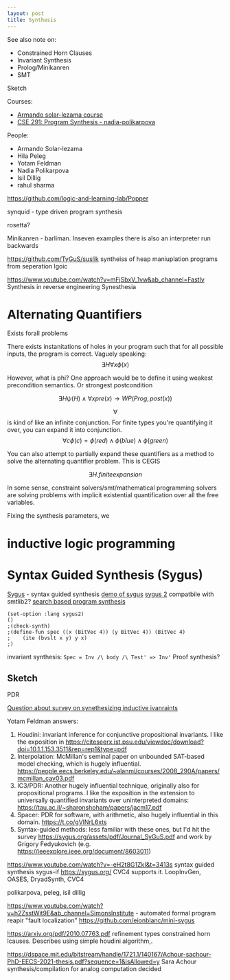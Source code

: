 ```yaml
---
layout: post
title: Synthesis
---
```


See also note on:
- Constrained Horn Clauses
- Invariant Synthesis
- Prolog/Minikanren
- SMT


Sketch

Courses:
- [Armando solar-lezama course](https://people.csail.mit.edu/asolar/SynthesisCourse/)
- [CSE 291: Program Synthesis - nadia-polikarpova ](https://github.com/nadia-polikarpova/cse291-program-synthesis)

People:
- Armando Solar-lezama
- Hila Peleg
- Yotam Feldman
- Nadia Polikarpova
- Isil Dillig
- rahul sharma



https://github.com/logic-and-learning-lab/Popper

synquid - type driven program synthesis

rosetta?

Minikanren - barliman.   Inseven examples there is also an interpreter run backwards

https://github.com/TyGuS/suslik syntheiss of heap maniuplation programs from seperation lgoic

https://www.youtube.com/watch?v=mFjSbxV_1vw&ab_channel=Fastly Synthesis in reverse engineering
Synesthesia

# Alternating Quantifiers

Exists forall problems

There exists instanitations of holes in your program such that for all possible inputs, the program is correct.
Vaguely speaking:
$$\exists H \forall x \phi(x)$$

However, what is phi? One approach would be to define it using weakest precondition semantics. Or strongest postcondition

$$\exists H \psi(H) \land \forall x pre(x) \rightarrow WP(Prog,post(x))$$

$$\forall$$ is kind of like an infinite conjunction. For finite types you're quantifying it over, you can expand it into conjunction.
$$\forall c \phi(c) = \phi(red) \land \phi(blue) \land \phi(green)$$

You can also attempt to partially expand these quantifiers as a method to solve the alternating quantifier problem. This is CEGIS

$$\exists  H. finite expansion $$


In some sense, constraint solvers/smt/mathematical programming solvers are solving problems with implicit existential quantification over all the free variables. 

Fixing the synthesis parameters, we 


# inductive logic programming

# Syntax Guided Synthesis (Sygus)
[Sygus](https://sygus.org/) - syntax guided synthesis
[demo of sygus](https://www.youtube.com/watch?v=VkbDQtCS1VY&ab_channel=DG)
[sygus 2](https://sygus.org/assets/pdf/SyGuS-IF_2.0.pdf) compatbile with smtlib2?
[search based program synthesis](https://sygus.org/assets/pdf/CACM'18_Search-based_Program_Synthesis.pdf)
```cvc5
(set-option :lang sygus2)
()
;(check-synth)
;(define-fun spec ((x (BitVec 4)) (y BitVec 4)) (BitVec 4)
;    (ite (bvslt x y) y x)
;)

```

invariant synthesis: `Spec = Inv /\ body /\ Test' => Inv'`
Proof synthesis?

## Sketch




PDR

[Question about survey on synethesizing inductive ivanraints](https://twitter.com/lorisdanto/status/1483556907596013570?s=20&t=OSBR7Kcf7AOCicTAypA9yQ)

Yotam Feldman answers:
1. Houdini: invariant inference for conjunctive propositional invariants. I like the exposition in https://citeseerx.ist.psu.edu/viewdoc/download?doi=10.1.1.153.3511&rep=rep1&type=pdf
2. Interpolation: McMillan's seminal paper on unbounded SAT-based model checking, which is hugely influential.
<https://people.eecs.berkeley.edu/~alanmi/courses/2008_290A/papers/mcmillan_cav03.pdf>
3. IC3/PDR: Another hugely influential technique, originally also for propositional programs. I like the exposition in the extension to universally quantified invariants over uninterpreted domains: <https://tau.ac.il/~sharonshoham/papers/jacm17.pdf>
4.  Spacer: PDR for software, with arithmetic, also hugely influential in this domain. https://t.co/gVlNrL6xts
5.  Syntax-guided methods: less familiar with these ones, but I'd hit the survey <https://sygus.org/assets/pdf/Journal_SyGuS.pdf> and work by Grigory Fedyukovich (e.g. https://ieeexplore.ieee.org/document/8603011)

https://www.youtube.com/watch?v=-eH2t8G1ZkI&t=3413s
syntax guided synthesis
sygus-if https://sygus.org/
CVC4 supports it.
LoopInvGen, OASES, DryadSynth, CVC4


polikarpova, peleg, isil dillig

https://www.youtube.com/watch?v=h2ZsstWit9E&ab_channel=SimonsInstitute - 
automated formal program reapir
"fault localization" 
https://github.com/eionblanc/mini-sygus


https://arxiv.org/pdf/2010.07763.pdf refinement types constrained horn lcauses. Describes using simple houdini algorithm,.


https://dspace.mit.edu/bitstream/handle/1721.1/140167/Achour-sachour-PhD-EECS-2021-thesis.pdf?sequence=1&isAllowed=y Sara Achour synthesis/compilation for analog computation decided